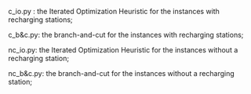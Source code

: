 
c_io.py : the Iterated Optimization Heuristic for the instances with recharging stations;

c_b&c.py: the branch-and-cut for the instances with recharging stations;

nc_io.py: the Iterated Optimization Heuristic for the instances without a recharging station;

nc_b&c.py: the branch-and-cut for the instances without a recharging station;
